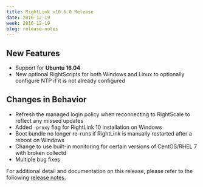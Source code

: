 ```yaml
---
title: RightLink v10.6.0 Release
date: 2016-12-19
week: 2016-12-19
blog: release-notes
---
```


## New Features
* Support for **Ubuntu 16.04**
* New optional RightScripts for both Windows and Linux to optionally configure NTP if it is not already configured

## Changes in Behavior
* Refresh the managed login policy when reconnecting to RightScale to reflect any missed updates
* Added `-proxy` flag for RightLink 10 installation on Windows
* Boot bundle no longer re-runs if RightLink is manually restarted after a reboot on Windows
* Change to use built-in monitoring for certain versions of CentOS/RHEL 7 with broken collectd
* Multiple bug fixes

For additional detail and documentation on this release, please refer to the following [release notes.](/rl10/releases/rl10_10.6.0_release.html)
